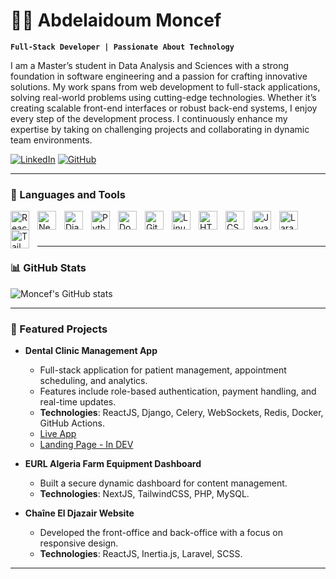 # 🏄‍♂️ Abdelaidoum Moncef

**`Full-Stack Developer | Passionate About Technology`**

I am a Master’s student in Data Analysis and Sciences with a strong foundation in software engineering and a passion for crafting innovative solutions. My work spans from web development to full-stack applications, solving real-world problems using cutting-edge technologies. Whether it’s creating scalable front-end interfaces or robust back-end systems, I enjoy every step of the development process. I continuously enhance my expertise by taking on challenging projects and collaborating in dynamic team environments.

   <p align="left">
      <a href="https://www.linkedin.com/in/moncef-abdelaidoum-5a3748296/">
         <img alt="LinkedIn" title="Connect on LinkedIn" src="https://img.shields.io/badge/LinkedIn-Connect-blue?style=for-the-badge&logo=linkedin"/></a> 
      <a href="http://www.github.com/Moncef0161">
         <img alt="GitHub" title="Follow me on GitHub" src="https://img.shields.io/github/followers/Moncef0161?color=236ad3&labelColor=1155ba&style=for-the-badge&logo=github&label=Follow&logoColor=white"/></a>
   </p>

---

### 🧰 Languages and Tools

<img align="left" alt="React" width="30px" style="padding-right:10px;" src="https://cdn.jsdelivr.net/gh/devicons/devicon/icons/react/react-original.svg" />
<img align="left" alt="Next.js" width="30px" style="padding-right:10px;" src="https://cdn.jsdelivr.net/gh/devicons/devicon/icons/nextjs/nextjs-original.svg" />
<img align="left" alt="Django" width="30px" style="padding-right:10px;" src="https://cdn.jsdelivr.net/gh/devicons/devicon/icons/django/django-plain.svg" />
<img align="left" alt="Python" width="30px" style="padding-right:10px;" src="https://cdn.jsdelivr.net/gh/devicons/devicon/icons/python/python-plain.svg" />
<img align="left" alt="Docker" width="30px" style="padding-right:10px;" src="https://cdn.jsdelivr.net/gh/devicons/devicon/icons/docker/docker-original.svg" />
<img align="left" alt="Git" width="30px" style="padding-right:10px;"
src="https://cdn.jsdelivr.net/gh/devicons/devicon/icons/git/git-original.svg" />
<img align="left" alt="Linux" width="30px" style="padding-right:10px;" src="https://cdn.jsdelivr.net/gh/devicons/devicon/icons/linux/linux-original.svg" />
<img align="left" alt="HTML" width="30px" style="padding-right:10px;"
src="https://cdn.jsdelivr.net/gh/devicons/devicon/icons/html5/html5-plain.svg" />
<img align="left" alt="CSS" width="30px" style="padding-right:10px;"
src="https://cdn.jsdelivr.net/gh/devicons/devicon/icons/css3/css3-plain.svg" />
<img align="left" alt="JavaScript" width="30px" style="padding-right:10px;" src="https://cdn.jsdelivr.net/gh/devicons/devicon/icons/javascript/javascript-plain.svg" />
<img align="left" alt="Laravel" width="30px" style="padding-right:10px;" src="https://cdn.jsdelivr.net/gh/devicons/devicon@latest/icons/laravel/laravel-original.svg" />
<img align="left" alt="TailwindCSS" width="30px" style="padding-right:10px;"  
src="https://cdn.jsdelivr.net/gh/devicons/devicon@latest/icons/tailwindcss/tailwindcss-original.svg" />
<br />

#

---

### 📊 GitHub Stats

![Moncef's GitHub stats](https://github-readme-stats.vercel.app/api?username=Moncef0161&show_icons=true&theme=gruvbox)

---

### 🌟 Featured Projects

- **Dental Clinic Management App**
  - Full-stack application for patient management, appointment scheduling, and analytics.
  - Features include role-based authentication, payment handling, and real-time updates.
  - **Technologies**: ReactJS, Django, Celery, WebSockets, Redis, Docker, GitHub Actions.
  - [Live App](https://app.orozed.com)
  - [Landing Page - In DEV](https://orozed.com) 
- **EURL Algeria Farm Equipment Dashboard**
  - Built a secure dynamic dashboard for content management.
  - **Technologies**: NextJS, TailwindCSS, PHP, MySQL.

- **Chaîne El Djazair Website**
  - Developed the front-office and back-office with a focus on responsive design.
  - **Technologies**: ReactJS, Inertia.js, Laravel, SCSS.

---
